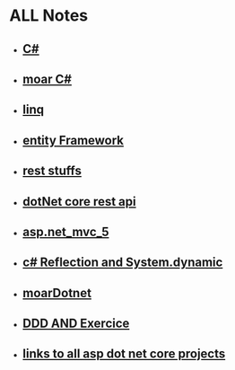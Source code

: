 # ALL Notes

+ ## [C#](cSharp_stuffs.md)
+ ## [moar C#](other_cSharp_stuffs.md)
+ ## [linq](linq.md)
+ ## [entity Framework](entity_Framework.md)
+ ## [rest stuffs](rest_stuffs.md)
+ ## [dotNet core rest api](dotNet_core_rest_api.md)
+ ## [asp.net_mvc_5](asp.net_mvc_5.md)
+ ## [c# Reflection and System.dynamic](other_cSharp_stuffs.md)
+ ## [moarDotnet](moarDotnet.md)
+ ## [DDD AND Exercice](DDD_N_Projet.md)
+ ## [links to all asp dot net core projects](projects_links.md)
